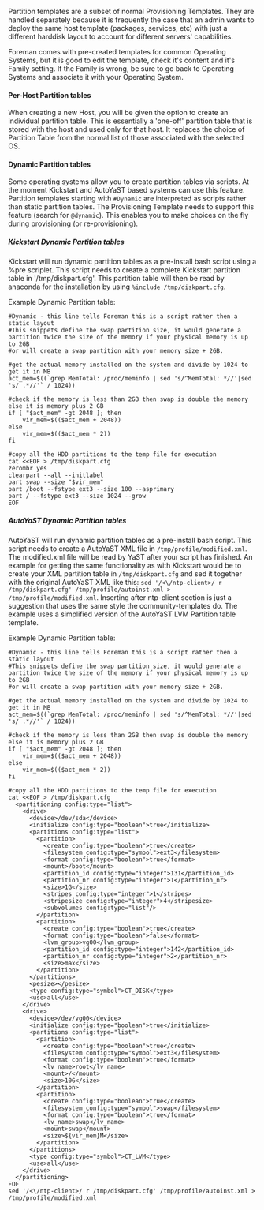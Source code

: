 
Partition templates are a subset of normal Provisioning Templates. They are handled separately because it is frequently the case that an admin wants to deploy the same host template (packages, services, etc) with just a different harddisk layout to account for different servers' capabilities.

Foreman comes with pre-created templates for common Operating Systems, but it is good to edit the template, check it's content and it's Family setting. If the Family is wrong, be sure to go back to Operating Systems and associate it with your Operating System.

#### Per-Host Partition tables

When creating a new Host, you will be given the option to create an individual partition table. This is essentially a 'one-off' partition table that is stored with the host and used only for that host. It replaces the choice of Partition Table from the normal list of those associated with the selected OS.

#### Dynamic Partition tables
Some operating systems allow you to create partition tables via scripts. At the moment Kickstart and AutoYaST based systems can use this feature. Partition templates starting with `#Dynamic` are interpreted as scripts rather than static partition tables. The Provisioning Template needs to support this feature (search for `@dynamic`). This enables you to make choices on the fly during provisioning (or re-provisioning).

##### Kickstart Dynamic Partition tables
Kickstart will run dynamic partition tables as a pre-install bash script using a %pre scriplet. This script needs to create a complete Kickstart partition table in '/tmp/diskpart.cfg'. This partition table will then be read by anaconda for the installation by using `%include /tmp/diskpart.cfg`.

Example Dynamic Partition table:

```
#Dynamic - this line tells Foreman this is a script rather then a static layout
#This snippets define the swap partition size, it would generate a partition twice the size of the memory if your physical memory is up to 2GB
#or will create a swap partition with your memory size + 2GB.

#get the actual memory installed on the system and divide by 1024 to get it in MB
act_mem=$((`grep MemTotal: /proc/meminfo | sed 's/^MemTotal: *//'|sed 's/ .*//'` / 1024))

#check if the memory is less than 2GB then swap is double the memory else it is memory plus 2 GB
if [ "$act_mem" -gt 2048 ]; then
    vir_mem=$(($act_mem + 2048))
else
    vir_mem=$(($act_mem * 2))
fi

#copy all the HDD partitions to the temp file for execution
cat <<EOF > /tmp/diskpart.cfg
zerombr yes
clearpart --all --initlabel
part swap --size "$vir_mem" 
part /boot --fstype ext3 --size 100 --asprimary
part / --fstype ext3 --size 1024 --grow
EOF
```

##### AutoYaST Dynamic Partition tables
AutoYaST will run dynamic partition tables as a pre-install bash script. This script needs to create a AutoYaST XML file in `/tmp/profile/modified.xml`. The modified.xml file will be read by YaST after your script has finished. An example for getting the same functionality as with Kickstart would be to create your XML partition table in `/tmp/diskpart.cfg` and sed it together with the original AutoYaST XML like this: `sed '/<\/ntp-client>/ r /tmp/diskpart.cfg' /tmp/profile/autoinst.xml > /tmp/profile/modified.xml`. Inserting after ntp-client section is just a suggestion that uses the same style the community-templates do. The example uses a simplified version of the AutoYaST LVM Partition table template.

Example Dynamic Partition table:

```
#Dynamic - this line tells Foreman this is a script rather then a static layout
#This snippets define the swap partition size, it would generate a partition twice the size of the memory if your physical memory is up to 2GB
#or will create a swap partition with your memory size + 2GB.

#get the actual memory installed on the system and divide by 1024 to get it in MB
act_mem=$((`grep MemTotal: /proc/meminfo | sed 's/^MemTotal: *//'|sed 's/ .*//'` / 1024))

#check if the memory is less than 2GB then swap is double the memory else it is memory plus 2 GB
if [ "$act_mem" -gt 2048 ]; then
    vir_mem=$(($act_mem + 2048))
else
    vir_mem=$(($act_mem * 2))
fi

#copy all the HDD partitions to the temp file for execution
cat <<EOF > /tmp/diskpart.cfg
  <partitioning config:type="list">
    <drive>
      <device>/dev/sda</device>
      <initialize config:type="boolean">true</initialize>
      <partitions config:type="list">
        <partition>
          <create config:type="boolean">true</create>
          <filesystem config:type="symbol">ext3</filesystem>
          <format config:type="boolean">true</format>
          <mount>/boot</mount>
          <partition_id config:type="integer">131</partition_id>
          <partition_nr config:type="integer">1</partition_nr>
          <size>1G</size>
          <stripes config:type="integer">1</stripes>
          <stripesize config:type="integer">4</stripesize>
          <subvolumes config:type="list"/>
        </partition>
        <partition>
          <create config:type="boolean">true</create>
          <format config:type="boolean">false</format>
          <lvm_group>vg00</lvm_group>
          <partition_id config:type="integer">142</partition_id>
          <partition_nr config:type="integer">2</partition_nr>
          <size>max</size>
        </partition>
      </partitions>
      <pesize></pesize>
      <type config:type="symbol">CT_DISK</type>
      <use>all</use>
    </drive>
    <drive>
      <device>/dev/vg00</device>
      <initialize config:type="boolean">true</initialize>
      <partitions config:type="list">
        <partition>
          <create config:type="boolean">true</create>
          <filesystem config:type="symbol">ext3</filesystem>
          <format config:type="boolean">true</format>
          <lv_name>root</lv_name>
          <mount>/</mount>
          <size>10G</size>
        </partition>
        <partition>
          <create config:type="boolean">true</create>
          <filesystem config:type="symbol">swap</filesystem>
          <format config:type="boolean">true</format>
          <lv_name>swap</lv_name>
          <mount>swap</mount>
          <size>${vir_mem}M</size>
        </partition>
      </partitions>
      <type config:type="symbol">CT_LVM</type>
      <use>all</use>
    </drive>
  </partitioning>
EOF
sed '/<\/ntp-client>/ r /tmp/diskpart.cfg' /tmp/profile/autoinst.xml > /tmp/profile/modified.xml
```
